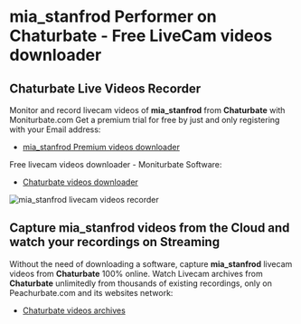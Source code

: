 # mia_stanfrod Performer on Chaturbate - Free LiveCam videos downloader

## Chaturbate Live Videos Recorder

Monitor and record livecam videos of **mia_stanfrod** from **Chaturbate** with Moniturbate.com
Get a premium trial for free by just and only registering with your Email address:
* [mia_stanfrod Premium videos downloader](https://moniturbate.com/request-demo-licence-key.html)

Free livecam videos downloader - Moniturbate Software:
* [Chaturbate videos downloader](https://moniturbate.com/moniturbate-download-software.html)

![mia_stanfrod livecam videos recorder](https://peachurnet.com/templates/moniturbate-software.png)


## Capture mia_stanfrod videos from the Cloud and watch your recordings on Streaming

Without the need of downloading a software, capture **mia_stanfrod** livecam videos from **Chaturbate** 100% online.
Watch Livecam archives from **Chaturbate** unlimitedly from thousands of existing recordings, only on Peachurbate.com and its websites network:
* [Chaturbate videos archives](https://peachurnet.com/)